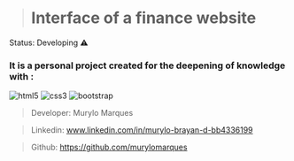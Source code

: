 > <h1> Interface of a finance website </h1>

Status: Developing ⚠️

### It is a personal project created for the deepening of knowledge with :
![html5](https://img.shields.io/badge/HTML5-E34F26?style=for-the-badge&logo=html5&logoColor=white)
![css3](https://img.shields.io/badge/CSS3-1572B6?style=for-the-badge&logo=css3&logoColor=white)
![bootstrap](
https://img.shields.io/badge/Bootstrap-563D7C?style=for-the-badge&logo=bootstrap&logoColor=white)

> Developer: Murylo Marques 

> Linkedin: www.linkedin.com/in/murylo-brayan-d-bb4336199

> Github: https://github.com/murylomarques
